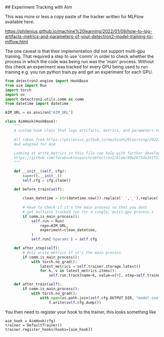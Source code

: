 ## Experiment Tracking with Aim

This was more or less a copy paste of the tracker written for MLFlow available here. 

https://philenius.github.io/machine%20learning/2022/01/09/how-to-log-artifacts-metrics-and-parameters-of-your-detectron2-model-training-to-mlflow.html

The one caveat is that their implementation did not support multi-gpu training.
That required a step to use 'comm' in order to check whether the process in which the code was being run was the 'main' process. Without this check an experiment was tracked 
for every GPU being used to run training e.g. you run python train.py and get an experiment for each GPU.

```python
from detectron2.engine import HookBase
from aim import Run
import torch
import os
import detectron2.utils.comm as comm
from datetime import datetime

AIM_URL = os.environ["AIM_URL"]

class AimHook(HookBase):
    """
    A custom hook class that logs artifacts, metrics, and parameters to MLflow.
    
    All taken from https://philenius.github.io/machine%20learning/2022/01/09/how-to-log-artifacts-metrics-and-parameters-of-your-detectron2-model-training-to-mlflow.html
    And adapted for Aim
    
    Looking at write_metrics in this file can help with further development.
    https://github.com/facebookresearch/detectron2/blob/80e2673da161f57afe37ef769836a61976108ef1/detectron2/engine/train_loop.py#LL346
    """

    def __init__(self, cfg):
        super().__init__()
        self.cfg = cfg.clone()

    def before_train(self):
        
        clean_datetime = str(datetime.now()).replace(' ','_').replace(':','-')
        
        # Have to check if it's the main process so that you dont 
        # get multiple tracked run for a single, multi-gpu process.s
        if comm.is_main_process():
            self.run = Run(
                repo=AIM_URL,
                experiment=clean_datetime,
            )
            self.run['hparams'] = self.cfg

    def after_step(self):
        # Only write metrics if it's the main process
        if comm.is_main_process():
            with torch.no_grad():
                latest_metrics = self.trainer.storage.latest()
                for k, v in latest_metrics.items():
                    self.run.track(name=k, value=v[0], step=self.trainer.storage.iter)

    def after_train(self):
        if comm.is_main_process():
            with torch.no_grad():
                with open(os.path.join(self.cfg.OUTPUT_DIR, "model-config.yaml"), "w") as f:
                    f.write(self.cfg.dump())
```

You then need to register your hook to the trainer, this looks something like 

```
aim_hook = AimHook(cfg)
trainer = DefaultTrainer()
trainer.register_hooks(hooks=[aim_hook])
```